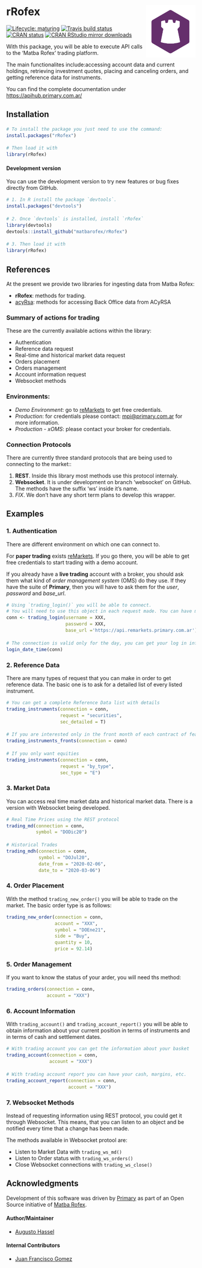 
<!-- README.md is generated from README.Rmd. Please edit that file -->

# rRofex <img src='man/figures/logo.png' align="right" height="139"/>

<!-- badges: start -->

[![Lifecycle:
maturing](https://img.shields.io/badge/lifecycle-maturing-blue.svg)](https://www.tidyverse.org/lifecycle/#maturing)
[![Travis build
status](https://travis-ci.com/matbarofex/rRofex.svg?branch=master)](https://travis-ci.com/matbarofex/rRofex)
[![CRAN
status](https://www.r-pkg.org/badges/version/rRofex)](https://CRAN.R-project.org/package=rRofex)
[![CRAN RStudio mirror
downloads](https://cranlogs.r-pkg.org/badges/grand-total/rRofex?color=orange)](https://cran.r-project.org/package=rRofex)
<!-- badges: end -->

With this package, you will be able to execute API calls to the ‘Matba
Rofex’ trading platform.

The main functionalites include:accessing account data and current
holdings, retrieving investment quotes, placing and canceling orders,
and getting reference data for instruments.

You can find the complete documentation under
<https://apihub.primary.com.ar/>

## Installation

``` r
# To install the package you just need to use the command:
install.packages("rRofex")

# Then load it with
library(rRofex)
```

#### Development version

You can use the development version to try new features or bug fixes
directly from GitHub.

``` r
# 1. In R install the package `devtools`.
install.packages("devtools")

# 2. Once `devtools` is installed, install `rRofex`
library(devtools)
devtools::install_github("matbarofex/rRofex")

# 3. Then load it with
library(rRofex)
```

## References

At the present we provide two libraries for ingesting data from Matba
Rofex:

  - **rRofex**: methods for trading.
  - [acyRsa](https://github.com/matbarofex/acyrsa): methods for
    accessing Back Office data from ACyRSA

### Summary of actions for trading

These are the currently available actions within the library:

  - Authentication
  - Reference data request
  - Real-time and historical market data request
  - Orders placement
  - Orders management
  - Account information request
  - Websocket methods

### Environments:

  - *Demo Environment*: go to
    [reMarkets](https://remarkets.primary.ventures/) to get free
    credentials.
  - *Production*: for credentials please contact: <mpi@primary.com.ar>
    for more information.
  - *Production - xOMS*: please contact your broker for credentials.

### Connection Protocols

There are currently three standard protocols that are being used to
connecting to the market::

1.  **REST**. Inside this library most methods use this protocol
    internaly.
2.  **Websocket**. It is under development on branch ‘websocket’ on
    GitHub. The methods have the suffix ‘ws’ inside it’s name.
3.  *FIX*. We don’t have any short term plans to develop this wrapper.

## Examples

### 1\. Authentication

There are different environment on which one can connect to.

For **paper trading** exists
[reMarkets](https://remarkets.primary.ventures/). If you go there, you
will be able to get free credentials to start trading with a demo
account.

If you already have a **live trading** account with a broker, you should
ask them what kind of *order management system* (OMS) do they use. If
they have the suite of **Primary**, then you will have to ask them for
the *user*, *password* and *base\_url*.

``` r
# Using `trading_login()` you will be able to connect. 
# You will need to use this object in each request made. You can have multiple connections simultaneously.
conn <- trading_login(username = XXX, 
                      password = XXX, 
                      base_url ='https://api.remarkets.primary.com.ar')

# The connection is valid only for the day, you can get your log in information with `login_date_time()`
login_date_time(conn)
```

### 2\. Reference Data

There are many types of request that you can make in order to get
reference data. The basic one is to ask for a detailed list of every
listed instrument.

``` r
# You can get a complete Reference Data list with details
trading_instruments(connection = conn, 
                    request = "securities", 
                    sec_detailed = T)

# If you are interested only in the front month of each contract of features, you can try
trading_instruments_fronts(connection = conn)

# If you only want equities
trading_instruments(connection = conn, 
                    request = "by_type", 
                    sec_type = "E")
```

### 3\. Market Data

You can access real time market data and historical market data. There
is a version with Websocket being developed.

``` r
# Real Time Prices using the REST protocol
trading_md(connection = conn, 
           symbol = "DODic20")

# Historical Trades
trading_mdh(connection = conn, 
            symbol = "DOJul20", 
            date_from = "2020-02-06", 
            date_to = "2020-03-06")
```

### 4\. Order Placement

With the method `trading_new_order()` you will be able to trade on the
market. The basic order type is as follows:

``` r
trading_new_order(connection = conn, 
                  account = "XXX", 
                  symbol = "DOEne21", 
                  side = "Buy", 
                  quantity = 10, 
                  price = 92.14)
```

### 5\. Order Management

If you want to know the status of your arder, you will need ths method:

``` r
trading_orders(connection = conn, 
               account = "XXX")
```

### 6\. Account Information

With `trading_account()` and `trading_account_report()` you will be able
to obtain information about your current position in terms of
instruments and in terms of cash and settlement dates.

``` r
# With trading account you can get the information about your basket
trading_account(connection = conn, 
                account = "XXX")

# With trading account report you can have your cash, margins, etc.
trading_account_report(connection = conn, 
                       account = "XXX")
```

### 7\. Websocket Methods

Instead of requesting information using REST protocol, you could get it
through Websocket. This means, that you can listen to an object and be
notified every time that a change has been made.

The methods available in Websocket protool are:

  - Listen to Market Data with `trading_ws_md()`
  - Listen to Order status with `trading_ws_orders()`
  - Close Websocket connections with `trading_ws_close()`

## Acknowledgments

Development of this software was driven by
[Primary](https://www.primary.com.ar/) as part of an Open Source
initiative of [Matba Rofex](https://matbarofex.com.ar/).

#### Author/Maintainer

  - [Augusto Hassel](https://github.com/augustohassel)

#### Internal Contributors

  - [Juan Francisco Gomez](https://github.com/jfgomezok)
